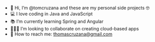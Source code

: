 - 👋 Hi, I’m @tomcruzana and these are my personal side projects 🤓
- 💻 I love coding in Java and JavaScript
- 📚 I’m currently learning Spring and Angular
- 🧑‍🤝‍🧑 I’m looking to collaborate on creating cloud-based apps
- 📧 How to reach me: thomascruzana@gmail.com

<!---
tomcruzana/tomcruzana is a ✨ special ✨ repository because its `README.md` (this file) appears on your GitHub profile.
You can click the Preview link to take a look at your changes.
--->
